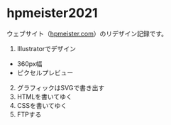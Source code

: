 # hpmeister2021
ウェブサイト（[hpmeister.com](https://hpmeister.com)）のリデザイン記録です。

1. Illustratorでデザイン

- 360px幅
- ピクセルプレビュー

2. グラフィックはSVGで書き出す
3. HTMLを書いてゆく
4. CSSを書いてゆく
5. FTPする